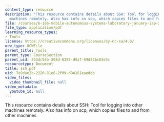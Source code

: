 ```yaml
---
content_type: resource
description: 'This resource contains details about SSH: Tool for logging into other
  machines remotely. Also has info on scp, which copies files to and from other machines.'
file: /courses/6-186-mobile-autonomous-systems-laboratory-january-iap-2005/7e9dae2b222081e62f09d84161eaedeb_ssh.pdf
file_type: application/pdf
learning_resource_types:
- Tools
license: https://creativecommons.org/licenses/by-nc-sa/4.0/
ocw_type: OCWFile
parent_title: Tools
parent_type: CourseSection
parent_uid: 333dc54b-398d-6355-d9a7-69d32bc03e3c
resourcetype: Document
title: ssh.pdf
uid: 7e9dae2b-2220-81e6-2f09-d84161eaedeb
video_files:
  video_thumbnail_file: null
video_metadata:
  youtube_id: null
---
```

This resource contains details about SSH: Tool for logging into other machines remotely. Also has info on scp, which copies files to and from other machines.